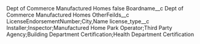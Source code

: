 <?xml version="1.0" encoding="UTF-8"?>
<CustomMetadata xmlns="http://soap.sforce.com/2006/04/metadata" xmlns:xsi="http://www.w3.org/2001/XMLSchema-instance" xmlns:xsd="http://www.w3.org/2001/XMLSchema">
    <label>Dept of Commerce Manufactured Homes</label>
    <protected>false</protected>
    <values>
        <field>Boardname__c</field>
        <value xsi:type="xsd:string">Dept of Commerce Manufactured Homes</value>
    </values>
    <values>
        <field>OtherFeilds__c</field>
        <value xsi:type="xsd:string">LicenseEndorsementNumber;City,Name</value>
    </values>
    <values>
        <field>license_type__c</field>
        <value xsi:type="xsd:string">Installer;Inspector;Manufactured Home Park Operator;Third Party Agency;Building Department Certification;Health Department Certification</value>
    </values>
</CustomMetadata>
